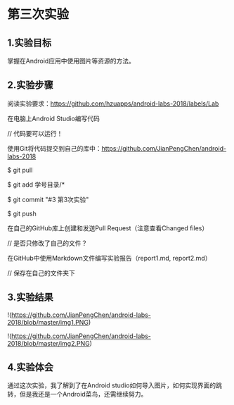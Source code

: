 # 第三次实验 
 
 ## 1.实验目标 
 
 掌握在Android应用中使用图片等资源的方法。 
 
 ## 2.实验步骤 
 
 阅读实验要求：https://github.com/hzuapps/android-labs-2018/labels/Lab 
 
 在电脑上Android Studio编写代码 
 
 // 代码要可以运行！ 
 
 使用Git将代码提交到自己的库中：https://github.com/JianPengChen/android-labs-2018 
 
 $ git pull 
 
 $ git add 学号目录/* 
 
 $ git commit "#3 第3次实验" 
 
 $ git push 
 
 在自己的GitHub库上创建和发送Pull Request（注意查看Changed files） 
 
 // 是否只修改了自己的文件？ 
 
 在GitHub中使用Markdown文件编写实验报告（report1.md, report2.md） 
 
 // 保存在自己的文件夹下 
 
  ## 3.实验结果 
 
 !(https://github.com/JianPengChen/android-labs-2018/blob/master/img1.PNG)
 
 !(https://github.com/JianPengChen/android-labs-2018/blob/master/img2.PNG)
 ## 4.实验体会
 
 通过这次实验，我了解到了在Android studio如何导入图片，如何实现界面的跳转，但是我还是一个Android菜鸟，还需继续努力。

